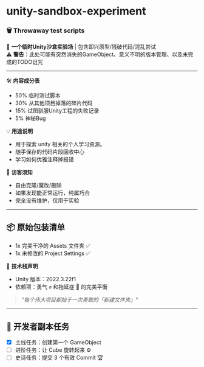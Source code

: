 # unity-sandbox-experiment  
### 🗑️ Throwaway test scripts  

🔨 **一个临时Unity沙盒实验场** | 包含即兴原型/残破代码/混乱尝试  
⚠️ **警告**：此处可能有突然消失的GameObject、意义不明的版本管理、以及未完成的TODO诅咒

---

🛠️ **内容成分表**  
- 50% 临时测试脚本  
- 30% 从其他项目掉落的碎片代码  
- 15% 试图驯服Unity工程的失败记录  
- 5%  神秘Bug  

💡 **用途说明**  
- 用于探索 unity 相关的个人学习资源。
- 随手保存的代码片段回收中心  
- 学习如何优雅注释掉报错

🙌 **访客须知**  
- 自由克隆/魔改/删除  
- 如果发现能正常运行，纯属巧合
- 完全没有维护，仅用于实验

---

## 📦 原始包装清单  
- 1x 完美干净的 Assets 文件夹 ✅  
- 1x 未修改的 Project Settings ✅  

🔧 **技术栈声明**  
- Unity 版本：2022.3.22f1  
- 依赖项：勇气 ✊ 和拖延症 🛌 的完美平衡  

> _"每个伟大项目都始于一次勇敢的「新建文件夹」"_

---

## 🎯 开发者副本任务  
- [x] 主线任务：创建第一个 GameObject  
- [ ] 进阶任务：让 Cube 旋转起来 ⚙️  
- [ ] 史诗任务：提交 3 个有效 Commit 🏆  
